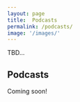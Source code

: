 ```yaml
---
layout: page
title:  Podcasts
permalink: /podcasts/
image: '/images/'
---
```

TBD...

## Podcasts 

Coming soon!



